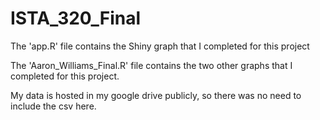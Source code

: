 # ISTA_320_Final


The 'app.R' file contains the Shiny graph that I completed for this project

The 'Aaron_Williams_Final.R' file contains the two other graphs that I completed for this project.

My data is hosted in my google drive publicly, so there was no need to include the csv here.
